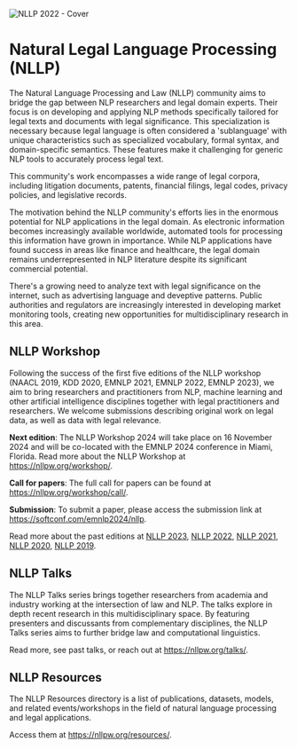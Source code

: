 ![NLLP 2022 - Cover](https://user-images.githubusercontent.com/22895284/182639851-c987595c-af5a-4d16-ac08-b1806ec56342.png)


# Natural Legal Language Processing (NLLP)

The Natural Language Processing and Law (NLLP) community aims to bridge the gap between NLP researchers and legal domain experts. Their focus is on developing and applying NLP methods specifically tailored for legal texts and documents with legal significance. This specialization is necessary because legal language is often considered a 'sublanguage' with unique characteristics such as specialized vocabulary, formal syntax, and domain-specific semantics. These features make it challenging for generic NLP tools to accurately process legal text. 

This community's work encompasses a wide range of legal corpora, including litigation documents, patents, financial filings, legal codes, privacy policies, and legislative records.

The motivation behind the NLLP community's efforts lies in the enormous potential for NLP applications in the legal domain. As electronic information becomes increasingly available worldwide, automated tools for processing this information have grown in importance. While NLP applications have found success in areas like finance and healthcare, the legal domain remains underrepresented in NLP literature despite its significant commercial potential. 

There's a growing need to analyze text with legal significance on the internet, such as advertising language and deveptive patterns. Public authorities and regulators are increasingly interested in developing market monitoring tools, creating new opportunities for multidisciplinary research in this area.

## NLLP Workshop 

Following the success of the first five editions of the NLLP workshop (NAACL 2019, KDD 2020, EMNLP 2021, EMNLP 2022, EMNLP 2023), we aim to bring researchers and practitioners from NLP, machine learning and other artificial intelligence disciplines together with legal practitioners and researchers. We welcome submissions describing original work on legal data, as well as data with legal relevance.

**Next edition**: The NLLP Workshop 2024 will take place on 16 November 2024 and will be co-located with the EMNLP 2024 conference in Miami, Florida. Read more about the NLLP Workshop at https://nllpw.org/workshop/.

**Call for papers**: The full call for papers can be found at https://nllpw.org/workshop/call/.

**Submission**: To submit a paper, please access the submission link at https://softconf.com/emnlp2024/nllp.

Read more about the past editions at [NLLP 2023](https://nllpw.org/workshop/nllp-2023), [NLLP 2022](https://nllpw.org/workshop/nllp-2022), [NLLP 2021](https://nllpw.org/workshop/nllp-2021), [NLLP 2020](https://sites.google.com/view/nllp/home), [NLLP 2019](https://sites.google.com/view/nllp/nllp-2019).

## NLLP Talks

The NLLP Talks series brings together researchers from academia and industry working at the intersection of law and NLP. The talks explore in depth recent research in this multidisciplinary space. By featuring presenters and discussants from complementary disciplines, the NLLP Talks series aims to further bridge law and computational linguistics.

Read more, see past talks, or reach out at https://nllpw.org/talks/.

## NLLP Resources

The NLLP Resources directory is a list of publications, datasets, models, and related events/workshops in the field of natural language processing and legal applications.

Access them at https://nllpw.org/resources/.

